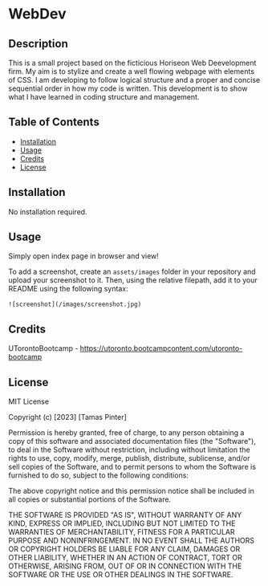 # WebDev

## Description

This is a small project based on the ficticious Horiseon Web Deevelopment firm. My aim is to stylize and create a well flowing webpage with elements of CSS. I am developing to follow logical structure and a proper and concise sequential order in how my code is written. This development is to show what I have learned in coding structure and management.

## Table of Contents 

- [Installation](#installation)
- [Usage](#usage)
- [Credits](#credits)
- [License](#license)

## Installation

No installation required.

## Usage

Simply open index page in browser and view!

To add a screenshot, create an `assets/images` folder in your repository and upload your screenshot to it. Then, using the relative filepath, add it to your README using the following syntax:

    
    ![screenshot](/images/screenshot.jpg)
    

## Credits

UTorontoBootcamp - https://utoronto.bootcampcontent.com/utoronto-bootcamp



## License

MIT License

Copyright (c) [2023] [Tamas Pinter]

Permission is hereby granted, free of charge, to any person obtaining a copy
of this software and associated documentation files (the "Software"), to deal
in the Software without restriction, including without limitation the rights
to use, copy, modify, merge, publish, distribute, sublicense, and/or sell
copies of the Software, and to permit persons to whom the Software is
furnished to do so, subject to the following conditions:

The above copyright notice and this permission notice shall be included in all
copies or substantial portions of the Software.

THE SOFTWARE IS PROVIDED "AS IS", WITHOUT WARRANTY OF ANY KIND, EXPRESS OR
IMPLIED, INCLUDING BUT NOT LIMITED TO THE WARRANTIES OF MERCHANTABILITY,
FITNESS FOR A PARTICULAR PURPOSE AND NONINFRINGEMENT. IN NO EVENT SHALL THE
AUTHORS OR COPYRIGHT HOLDERS BE LIABLE FOR ANY CLAIM, DAMAGES OR OTHER
LIABILITY, WHETHER IN AN ACTION OF CONTRACT, TORT OR OTHERWISE, ARISING FROM,
OUT OF OR IN CONNECTION WITH THE SOFTWARE OR THE USE OR OTHER DEALINGS IN THE
SOFTWARE.
